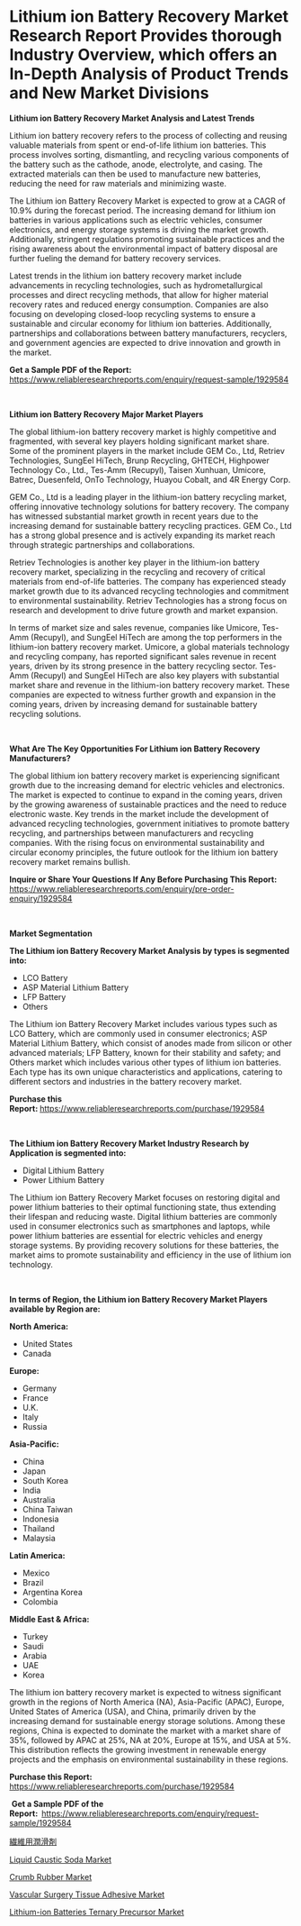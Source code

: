 <p><h1>Lithium ion Battery Recovery Market Research Report Provides thorough Industry Overview, which offers an In-Depth Analysis of Product Trends and New Market Divisions</h1></p><p><strong>Lithium ion Battery Recovery Market Analysis and Latest Trends</strong></p>
<p><p>Lithium ion battery recovery refers to the process of collecting and reusing valuable materials from spent or end-of-life lithium ion batteries. This process involves sorting, dismantling, and recycling various components of the battery such as the cathode, anode, electrolyte, and casing. The extracted materials can then be used to manufacture new batteries, reducing the need for raw materials and minimizing waste.</p><p>The Lithium ion Battery Recovery Market is expected to grow at a CAGR of 10.9% during the forecast period. The increasing demand for lithium ion batteries in various applications such as electric vehicles, consumer electronics, and energy storage systems is driving the market growth. Additionally, stringent regulations promoting sustainable practices and the rising awareness about the environmental impact of battery disposal are further fueling the demand for battery recovery services.</p><p>Latest trends in the lithium ion battery recovery market include advancements in recycling technologies, such as hydrometallurgical processes and direct recycling methods, that allow for higher material recovery rates and reduced energy consumption. Companies are also focusing on developing closed-loop recycling systems to ensure a sustainable and circular economy for lithium ion batteries. Additionally, partnerships and collaborations between battery manufacturers, recyclers, and government agencies are expected to drive innovation and growth in the market.</p></p>
<p><strong>Get a Sample PDF of the Report:&nbsp;</strong> <a href="https://www.reliableresearchreports.com/enquiry/request-sample/1929584">https://www.reliableresearchreports.com/enquiry/request-sample/1929584</a></p>
<p>&nbsp;</p>
<p><strong>Lithium ion Battery Recovery Major Market Players</strong></p>
<p><p>The global lithium-ion battery recovery market is highly competitive and fragmented, with several key players holding significant market share. Some of the prominent players in the market include GEM Co., Ltd, Retriev Technologies, SungEel HiTech, Brunp Recycling, GHTECH, Highpower Technology Co., Ltd., Tes-Amm (Recupyl), Taisen Xunhuan, Umicore, Batrec, Duesenfeld, OnTo Technology, Huayou Cobalt, and 4R Energy Corp.</p><p>GEM Co., Ltd is a leading player in the lithium-ion battery recycling market, offering innovative technology solutions for battery recovery. The company has witnessed substantial market growth in recent years due to the increasing demand for sustainable battery recycling practices. GEM Co., Ltd has a strong global presence and is actively expanding its market reach through strategic partnerships and collaborations.</p><p>Retriev Technologies is another key player in the lithium-ion battery recovery market, specializing in the recycling and recovery of critical materials from end-of-life batteries. The company has experienced steady market growth due to its advanced recycling technologies and commitment to environmental sustainability. Retriev Technologies has a strong focus on research and development to drive future growth and market expansion.</p><p>In terms of market size and sales revenue, companies like Umicore, Tes-Amm (Recupyl), and SungEel HiTech are among the top performers in the lithium-ion battery recovery market. Umicore, a global materials technology and recycling company, has reported significant sales revenue in recent years, driven by its strong presence in the battery recycling sector. Tes-Amm (Recupyl) and SungEel HiTech are also key players with substantial market share and revenue in the lithium-ion battery recovery market. These companies are expected to witness further growth and expansion in the coming years, driven by increasing demand for sustainable battery recycling solutions.</p></p>
<p>&nbsp;</p>
<p><strong>What Are The Key Opportunities For Lithium ion Battery Recovery Manufacturers?</strong></p>
<p><p>The global lithium ion battery recovery market is experiencing significant growth due to the increasing demand for electric vehicles and electronics. The market is expected to continue to expand in the coming years, driven by the growing awareness of sustainable practices and the need to reduce electronic waste. Key trends in the market include the development of advanced recycling technologies, government initiatives to promote battery recycling, and partnerships between manufacturers and recycling companies. With the rising focus on environmental sustainability and circular economy principles, the future outlook for the lithium ion battery recovery market remains bullish.</p></p>
<p><strong>Inquire or Share Your Questions If Any Before Purchasing This Report:</strong> <a href="https://www.reliableresearchreports.com/enquiry/pre-order-enquiry/1929584">https://www.reliableresearchreports.com/enquiry/pre-order-enquiry/1929584</a></p>
<p>&nbsp;</p>
<p><strong>Market Segmentation</strong></p>
<p><strong>The Lithium ion Battery Recovery Market Analysis by types is segmented into:</strong></p>
<p><ul><li>LCO Battery</li><li>ASP Material Lithium Battery</li><li>LFP Battery</li><li>Others</li></ul></p>
<p><p>The Lithium ion Battery Recovery Market includes various types such as LCO Battery, which are commonly used in consumer electronics; ASP Material Lithium Battery, which consist of anodes made from silicon or other advanced materials; LFP Battery, known for their stability and safety; and Others market which includes various other types of lithium ion batteries. Each type has its own unique characteristics and applications, catering to different sectors and industries in the battery recovery market.</p></p>
<p><strong>Purchase this Report:&nbsp;</strong><a href="https://www.reliableresearchreports.com/purchase/1929584">https://www.reliableresearchreports.com/purchase/1929584</a></p>
<p>&nbsp;</p>
<p><strong>The Lithium ion Battery Recovery Market Industry Research by Application is segmented into:</strong></p>
<p><ul><li>Digital Lithium Battery</li><li>Power Lithium Battery</li></ul></p>
<p><p>The Lithium ion Battery Recovery Market focuses on restoring digital and power lithium batteries to their optimal functioning state, thus extending their lifespan and reducing waste. Digital lithium batteries are commonly used in consumer electronics such as smartphones and laptops, while power lithium batteries are essential for electric vehicles and energy storage systems. By providing recovery solutions for these batteries, the market aims to promote sustainability and efficiency in the use of lithium ion technology.</p></p>
<p>&nbsp;</p>
<p><strong>In terms of Region, the Lithium ion Battery Recovery Market Players available by Region are:</strong></p>
<p>
    <p> <strong> North America: </strong>
        <ul>
            <li>United States</li>
            <li>Canada</li>
        </ul>
        </p> 
    <p> <strong> Europe: </strong>
        <ul>
            <li>Germany</li>
            <li>France</li>
            <li>U.K.</li>
            <li>Italy</li>
            <li>Russia</li>
        </ul>
        </p> 
    <p> <strong> Asia-Pacific: </strong>
        <ul>
            <li>China</li>
            <li>Japan</li>
            <li>South Korea</li>
            <li>India</li>
            <li>Australia</li>
            <li>China Taiwan</li>
            <li>Indonesia</li>
            <li>Thailand</li>
            <li>Malaysia</li>
        </ul>
        </p> 
    <p> <strong> Latin America: </strong>
        <ul>
            <li>Mexico</li>
            <li>Brazil</li>
            <li>Argentina Korea</li>
            <li>Colombia</li>
        </ul>
        </p> 
    <p> <strong> Middle East & Africa: </strong>
        <ul>
            <li>Turkey</li>
            <li>Saudi</li>
            <li>Arabia</li>
            <li>UAE</li>
            <li>Korea</li>
        </ul>
    </p>
    </p>
<p><p>The lithium ion battery recovery market is expected to witness significant growth in the regions of North America (NA), Asia-Pacific (APAC), Europe, United States of America (USA), and China, primarily driven by the increasing demand for sustainable energy storage solutions. Among these regions, China is expected to dominate the market with a market share of 35%, followed by APAC at 25%, NA at 20%, Europe at 15%, and USA at 5%. This distribution reflects the growing investment in renewable energy projects and the emphasis on environmental sustainability in these regions.</p></p>
<p><strong>Purchase this Report: </strong><a href="https://www.reliableresearchreports.com/purchase/1929584">https://www.reliableresearchreports.com/purchase/1929584</a></p>
<p>&nbsp;<strong>Get a Sample PDF of the Report:&nbsp;&nbsp;</strong><a href="https://www.reliableresearchreports.com/enquiry/request-sample/1929584">https://www.reliableresearchreports.com/enquiry/request-sample/1929584</a></p>
<p><strong></strong></p>
<p><p><a href="https://medium.com/@denizaktekin/%E7%B9%8A%E7%B6%AD%E6%BD%A4%E6%BB%91%E5%89%A4%E5%B8%82%E5%A0%B4%E3%81%AF-%E5%B8%82%E5%A0%B4%E3%82%B7%E3%82%A7%E3%82%A2-%E3%82%B5%E3%82%A4%E3%82%BA-%E3%81%8A%E3%82%88%E3%81%B32031%E5%B9%B4%E3%81%BE%E3%81%A7%E3%81%AE%E4%BA%88%E6%B8%AC%E3%81%AB%E7%84%A6%E7%82%B9%E3%82%92%E5%BD%93%E3%81%A6%E3%81%A6%E3%81%84%E3%81%BE%E3%81%99-6e261588dc1a">繊維用潤滑剤</a></p><p><a href="https://view.publitas.com/reportprime-1/liquid-caustic-soda-market-dynamics-2024-2031-also-about-its-market-trends-projections-and-opportunities/">Liquid Caustic Soda Market</a></p><p><a href="https://view.publitas.com/reportprime-1/crumb-rubber-market-offer-valuable-insights-into-market-size-market-share-market-trends-and-projections-spanning-from-2024-to-2031/">Crumb Rubber Market</a></p><p><a href="https://github.com/dimitrishawkinswaynenp91rgz/Market-Research-Report-List-1/blob/main/vascular-surgery-tissue-adhesive-market.md">Vascular Surgery Tissue Adhesive Market</a></p><p><a href="https://github.com/changoleonlaverguenzanoexiste/Market-Research-Report-List-2/blob/main/lithium-ion-batteries-ternary-precursor-market.md">Lithium-ion Batteries Ternary Precursor Market</a></p></p>